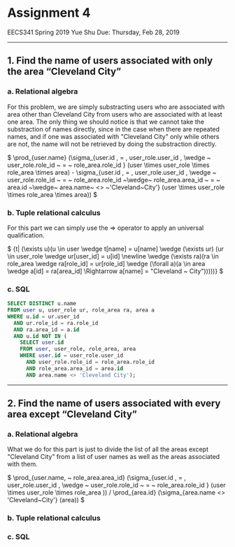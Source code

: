 # Assignment 4

  EECS341 Spring 2019
  Yue Shu
  Due: Thursday, Feb 28, 2019

---

## 1. Find the name of users associated with only the area “Cleveland City”

### a. Relational algebra

For this problem, we are simply substracting users who are associated with area other than Cleveland City from users who are associated with at least one area. The only thing we should notice is that we cannot take the substraction of names directly, since in the case when there are repeated names, and if one was associated with "Cleveland City" only while others are not, the name will not be retrieved by doing the substraction directly. 

$ \prod_{user.name} (\sigma_{user.id \, = \, user\_role.user\_id \, \wedge ~ user\_role.role\_id ~ = ~ role\_area.role\_id } (user \times user\_role \times role\_area \times area) - \sigma_{user.id \, = \, user\_role.user\_id \, \wedge ~ user\_role.role\_id ~ = ~ role\_area.role\_id ~\wedge~ role\_area.area\_id ~ = ~ area.id ~\wedge~ area.name~ <> ~'Cleveland~City'} (user \times user\_role \times role\_area \times area)) $

### b. Tuple relational calculus

For this part we can simply use the $\Rightarrow$ operator to apply an universal qualification.

$ \{t| (\exists u)(u \in user \wedge t[name] = u[name] \wedge (\exists ur) (ur \in user\_role \wedge ur[user\_id] = u[id] \newline \wedge (\exists ra)(ra \in role\_area \wedge ra[role\_id] = ur[role\_id] \wedge (\forall a)(a \in area \wedge a[id] = ra[area\_id] \Rightarrow a[name] = "Cleveland ~ City")))))\}  $

### c. SQL

```sql
SELECT DISTINCT u.name
FROM user u, user_role ur, role_area ra, area a 
WHERE u.id = ur.user_id  
  AND ur.role_id = ra.role_id 
  AND ra.area_id = a.id 
  AND u.id NOT IN (
    SELECT user.id 
    FROM user, user_role, role_area, area
    WHERE user.id = user_role.user_id
      AND user_role.role_id = role_area.role_id
      AND role_area.area_id = area.id
      AND area.name <> 'Cleveland City');
```

--- 

## 2. Find the name of users associated with every area except “Cleveland City”

### a. Relational algebra

What we do for this part is just to divide the list of all the areas except "Cleveland City" from a list of user names as well as the areas associated with them. 

$ \prod_{user.name, ~ role\_area.area\_id} (\sigma_{user.id \, = \, user\_role.user\_id \, \wedge ~ user\_role.role\_id ~ = ~ role\_area.role\_id } (user \times user\_role \times role\_area )) / \prod_{area.id} (\sigma_{area.name <> 'Cleveland~City'} (area))  $


### b. Tuple relational calculus


### c. SQL

```sql

```
